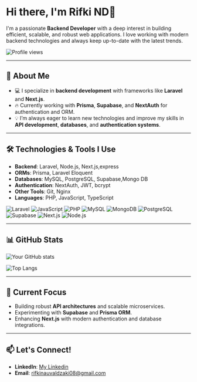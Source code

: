 # Hi there, I'm Rifki ND👋

I'm a passionate **Backend Developer** with a deep interest in building efficient, scalable, and robust web applications. I love working with modern backend technologies and always keep up-to-date with the latest trends.

![Profile views](https://komarev.com/ghpvc/?username=RifkiND&color=blue)

---

## 🚀 About Me
- 💻 I specialize in **backend development** with frameworks like **Laravel** and **Next.js**.
- 🔥 Currently working with **Prisma**, **Supabase**, and **NextAuth** for authentication and ORM.
- 💡 I’m always eager to learn new technologies and improve my skills in **API development**, **databases**, and **authentication systems**.

---

## 🛠️ Technologies & Tools I Use
- **Backend**: Laravel, Node.js, Next.js,express
- **ORMs**: Prisma, Laravel Eloquent
- **Databases**: MySQL, PostgreSQL, Supabase,Mongo DB
- **Authentication**: NextAuth, JWT, bcrypt
- **Other Tools**: Git,  Nginx
- **Languages**: PHP, JavaScript, TypeScript

<p align="left">
  <img src="https://img.shields.io/badge/Laravel-%23FF2D20.svg?style=for-the-badge&logo=laravel&logoColor=white" alt="Laravel"/>
  <img src="https://img.shields.io/badge/JavaScript-%23F7DF1E.svg?style=for-the-badge&logo=javascript&logoColor=black" alt="JavaScript"/>
  <img src="https://img.shields.io/badge/PHP-%23777BB4.svg?style=for-the-badge&logo=php&logoColor=white" alt="PHP"/>
  <img src="https://img.shields.io/badge/MySQL-%234479A1.svg?style=for-the-badge&logo=mysql&logoColor=white" alt="MySQL"/>
  <img src="https://img.shields.io/badge/MongoDB-%2347A248.svg?style=for-the-badge&logo=mongodb&logoColor=white" alt="MongoDB"/>
  <img src="https://img.shields.io/badge/PostgreSQL-%23336791.svg?style=for-the-badge&logo=postgresql&logoColor=white" alt="PostgreSQL"/>
  <img src="https://img.shields.io/badge/Supabase-%233ECF8E.svg?style=for-the-badge&logo=supabase&logoColor=white" alt="Supabase"/>
  <img src="https://img.shields.io/badge/Next.js-%23000000.svg?style=for-the-badge&logo=nextdotjs&logoColor=white" alt="Next.js"/>
  <img src="https://img.shields.io/badge/Node.js-%23339933.svg?style=for-the-badge&logo=nodedotjs&logoColor=white" alt="Node.js"/>
</p>

---

## 📊 GitHub Stats

![Your GitHub stats](https://github-readme-stats.vercel.app/api?username=RifkiND&show_icons=true&theme=tokyonight)

![Top Langs](https://github-readme-stats.vercel.app/api/top-langs/?username=RifkiND&layout=compact&theme=tokyonight)

---

## 🌱 Current Focus
- Building robust **API architectures** and scalable microservices.
- Experimenting with **Supabase** and **Prisma ORM**.
- Enhancing **Next.js** with modern authentication and database integrations.

---

## 📫 Let's Connect!
- **LinkedIn**: [My Linkedin](https://linkedin.com/in/rifki-nauval-dzaki-40a242296/)
- **Email**: rifkinauvaldzaki08@gmail.com
